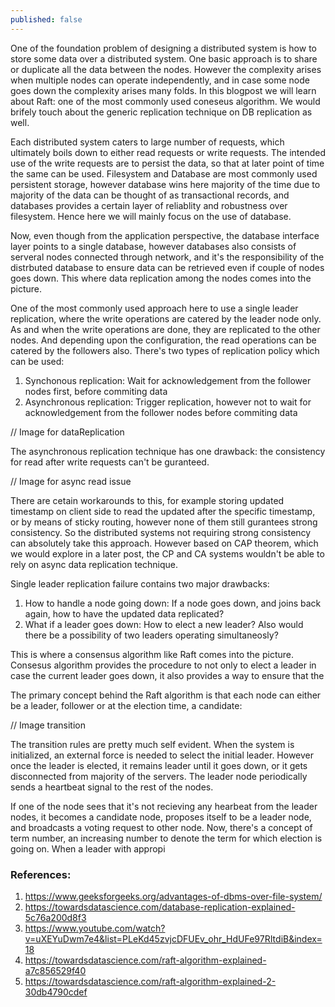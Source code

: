 ```yaml
---
published: false
---
```

One of the foundation problem of designing a distributed system is how to store some data over a distributed system. One basic approach is to share or duplicate all the data between the nodes. However the complexity arises when multiple nodes can operate independently, and in case some node goes down the complexity arises many folds. In this blogpost we will learn about Raft: one of the most commonly used coneseus algorithm. We would brifely touch about the generic replication technique on DB replication as well.

Each distributed system caters to large number of requests, which ultimately boils down to either read requests or write requests. The intended use of the write requests are to persist the data, so that at later point of time the same can be used. Filesystem and Database are most commonly used persistent storage, however database wins here majority of the time due to majority of the data can be thought of as transactional records, and databases provides a certain layer of reliablity and robustness over filesystem. Hence here we will mainly focus on the use of database.

Now, even though from the application perspective, the database interface layer points to a single database, however databases also consists of serveral nodes connected through network, and it's the responsibility of the distrbuted database to ensure data can be retrieved even if couple of nodes goes down. This where data replication among the nodes comes into the picture.

One of the most commonly used approach here to use a single leader replication, where the write operations are catered by the leader node only. As and when the write operations are done, they are replicated to the other nodes. And depending upon the configuration, the read operations can be catered by the followers also. There's two types of replication policy which can be used:
1. Synchonous replication: Wait for acknowledgement from the follower nodes first, before commiting data
2. Asynchronous replication: Trigger replication, however not to wait for acknowledgement from the follower nodes before commiting data

// Image for dataReplication

The asynchronous replication technique has one drawback: the consistency for read after write requests can't be guranteed. 

// Image for async read issue

There are cetain workarounds to this, for example storing updated timestamp on client side to read the updated after the specific timestamp, or by means of sticky routing, however none of them still gurantees strong consistency. So the distributed systems not requiring strong consistency can absolutely take this approach. However based on CAP theorem, which we would explore in a later post, the CP and CA systems wouldn't be able to rely on async data replication technique.


Single leader replication failure contains two major drawbacks:
1. How to handle a node going down: If a node goes down, and joins back again, how to have the updated data replicated?
2. What if a leader goes down: How to elect a new leader? Also would there be a possibility of two leaders operating simultaneosly?

This is where a consensus algorithm like Raft comes into the picture. Consesus algorithm provides the procedure to not only to elect a leader in case the current leader goes down, it also provides a way to ensure that the 

The primary concept behind the Raft algorithm is that each node can either be a leader, follower or at the election time, a candidate:

// Image transition

The transition rules are pretty much self evident. When the system is initialized, an external force is needed to select the initial leader. However once the leader is elected, it remains leader until it goes down, or it gets disconnected from majority of the servers. The leader node periodically sends a heartbeat signal to the rest of the nodes. 

If one of the node sees that it's not recieving any hearbeat from the leader nodes, it becomes a candidate node, proposes itself to be a leader node, and broadcasts a voting request to other node. Now, there's a concept of term number, an increasing number to denote the term for which election is going on. When a leader with appropi










### References:
1. https://www.geeksforgeeks.org/advantages-of-dbms-over-file-system/
1. https://towardsdatascience.com/database-replication-explained-5c76a200d8f3
3. https://www.youtube.com/watch?v=uXEYuDwm7e4&list=PLeKd45zvjcDFUEv_ohr_HdUFe97RItdiB&index=18
2. https://towardsdatascience.com/raft-algorithm-explained-a7c856529f40
3. https://towardsdatascience.com/raft-algorithm-explained-2-30db4790cdef
